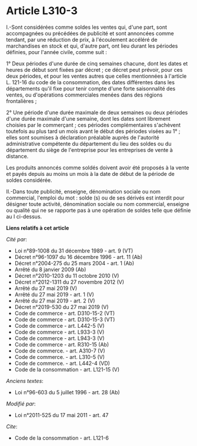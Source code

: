 # Article L310-3

I.-Sont considérées comme soldes les ventes qui, d'une part, sont accompagnées ou précédées de publicité et sont annoncées
comme tendant, par une réduction de prix, à l'écoulement accéléré de marchandises en stock et qui, d'autre part, ont lieu
durant les périodes définies, pour l'année civile, comme suit : 

1° Deux périodes d'une durée de cinq semaines chacune, dont les dates et heures de début sont fixées par décret ; ce décret
peut prévoir, pour ces deux périodes, et pour les ventes autres que celles mentionnées à l'article L. 121-16 du code de la
consommation, des dates différentes dans les départements qu'il fixe pour tenir compte d'une forte saisonnalité des ventes,
ou d'opérations commerciales menées dans des régions frontalières ; 

2° Une période d'une durée maximale de deux semaines ou deux périodes d'une durée maximale d'une semaine, dont les dates sont
librement choisies par le commerçant ; ces périodes complémentaires s'achèvent toutefois au plus tard un mois avant le début
des périodes visées au 1° ; elles sont soumises à déclaration préalable auprès de l'autorité administrative compétente du
département du lieu des soldes ou du département du siège de l'entreprise pour les entreprises de vente à distance. 

Les produits annoncés comme soldés doivent avoir été proposés à la vente et payés depuis au moins un mois à la date de début
de la période de soldes considérée. 

II.-Dans toute publicité, enseigne, dénomination sociale ou nom commercial, l'emploi du mot : solde (s) ou de ses dérivés est
interdit pour désigner toute activité, dénomination sociale ou nom commercial, enseigne ou qualité qui ne se rapporte pas à
une opération de soldes telle que définie au I ci-dessus.

**Liens relatifs à cet article**

_Cité par_:

  - Loi n°89-1008 du 31 décembre 1989 - art. 9 (VT)
  - Décret n°96-1097 du 16 décembre 1996 - art. 11 (Ab)
  - Décret n°2004-275 du 25 mars 2004 - art. 1 (Ab)
  - Arrêté du 8 janvier 2009 (Ab)
  - Décret n°2010-1203 du 11 octobre 2010 (V)
  - Décret n°2012-1311 du 27 novembre 2012 (V)
  - Arrêté du 27 mai 2019 (V)
  - Arrêté du 27 mai 2019 - art. 1 (V)
  - Arrêté du 27 mai 2019 - art. 2 (V)
  - Décret n°2019-530 du 27 mai 2019 (V)
  - Code de commerce - art. D310-15-2 (VT)
  - Code de commerce - art. D310-15-3 (VT)
  - Code de commerce - art. L442-5 (V)
  - Code de commerce - art. L933-3 (V)
  - Code de commerce - art. L943-3 (V)
  - Code de commerce - art. R310-15 (Ab)
  - Code de commerce. - art. A310-7 (V)
  - Code de commerce. - art. L310-5 (V)
  - Code de commerce. - art. L442-4 (VD)
  - Code de la consommation - art. L121-15 (V)

_Anciens textes_:

  - Loi n°96-603 du 5 juillet 1996 - art. 28 (Ab)

_Modifié par_:

  - Loi n°2011-525 du 17 mai 2011 - art. 47

_Cite_:

  - Code de la consommation - art. L121-6
